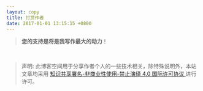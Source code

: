 ```yaml
---
layout: copy
title: 打赏作者
date: 2017-01-01 13:15:15 +0800
---
```


> **您的支持是将是我写作最大的动力**！



<br>

> 声明: 此博客空间用于分享作者个人的一些技术相关，除特殊说明外，本站文章均采用 <a rel="license" href="https://creativecommons.org/licenses/by-nc-nd/4.0/deed.zh"> 知识共享署名-非商业性使用-禁止演绎 4.0 国际许可协议 </a>进行许可。

